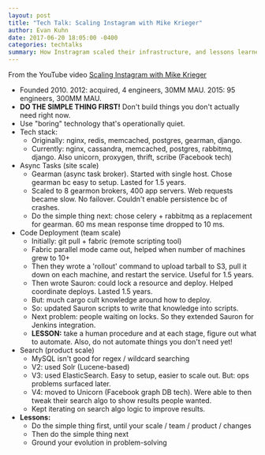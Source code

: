 ```yaml
---
layout: post
title: "Tech Talk: Scaling Instagram with Mike Krieger"
author: Evan Kuhn
date: 2017-06-20 18:05:00 -0400
categories: techtalks
summary: How Instragram scaled their infrastructure, and lessons learned
---
```


From the YouTube video [Scaling Instagram with Mike Krieger
](https://www.youtube.com/watch?v=oNA2C1vC8FQ)

- Founded 2010.  2012: acquired, 4 engineers, 30MM MAU.  2015: 95 engineers, 300MM MAU.
- **DO THE SIMPLE THING FIRST!**  Don't build things you don't actually need right now.
- Use "boring" technology that's operationally quiet.
- Tech stack:
  - Originally: nginx, redis, memcached, postgres, gearman, django.
  - Currently: nginx, cassandra, memcached, postgres, rabbitmq, django.  Also unicorn, proxygen, thrift, scribe (Facebook tech)
- Async Tasks (site scale)
  - Gearman (async task broker).  Started with single host.  Chose gearman bc easy to setup.  Lasted for 1.5 years.
  - Scaled to 8 gearmon brokers, 400 app servers.  Web requests became slow.  No failover.  Couldn't enable persistence bc of crashes.
  - Do the simple thing next: chose celery + rabbitmq as a replacement for gearman.  60 ms mean response time dropped to 10 ms.
- Code Deployment (team scale)
  - Initially: git pull + fabric (remote scripting tool)
  - Fabric parallel mode came out, helped when number of machines grew to 10+
  - Then they wrote a 'rollout' command to upload tarball to S3, pull it down on each machine, and restart the service.  Useful for 1.5 years.
  - Then wrote Sauron: could lock a resource and deploy.  Helped coordinate deploys.  Lasted 1.5 years.
  - But: much cargo cult knowledge around how to deploy.
  - So: updated Sauron scripts to write that knowledge into scripts.
  - Next problem: people waiting on locks.  So they extended Sauron for Jenkins integration.
  - **LESSON:** take a human procedure and at each stage, figure out what to automate.  Also, do not automate things you don't need yet!
- Search (product scale)
  - MySQL isn't good for regex / wildcard searching
  - V2: used Solr (Lucene-based)
  - V3: used ElasticSearch.  Easy to setup, easier to scale out.  But: ops problems surfaced later.
  - V4: moved to Unicorn (Facebook graph DB tech).  Were able to then tweak their search algo to show results people wanted.
  - Kept iterating on search algo logic to improve results.
- **Lessons:**
  - Do the simple thing first, until your scale / team / product / changes
  - Then do the simple thing next
  - Ground your evolution in problem-solving
